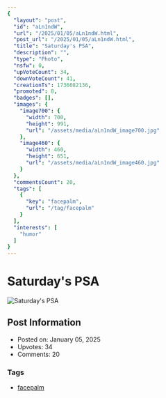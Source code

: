 ```yaml
---
{
  "layout": "post",
  "id": "aLn1ndW",
  "url": "/2025/01/05/aLn1ndW.html",
  "post_url": "/2025/01/05/aLn1ndW.html",
  "title": "Saturday's PSA",
  "description": "",
  "type": "Photo",
  "nsfw": 0,
  "upVoteCount": 34,
  "downVoteCount": 41,
  "creationTs": 1736082136,
  "promoted": 0,
  "badges": [],
  "images": {
    "image700": {
      "width": 700,
      "height": 991,
      "url": "/assets/media/aLn1ndW_image700.jpg"
    },
    "image460": {
      "width": 460,
      "height": 651,
      "url": "/assets/media/aLn1ndW_image460.jpg"
    }
  },
  "commentsCount": 20,
  "tags": [
    {
      "key": "facepalm",
      "url": "/tag/facepalm"
    }
  ],
  "interests": [
    "humor"
  ]
}
---
```


# Saturday's PSA

![Saturday's PSA](/assets/media/aLn1ndW_image700.jpg)

## Post Information

- Posted on: January 05, 2025
- Upvotes: 34
- Comments: 20

### Tags

- [facepalm](/tag/facepalm)

